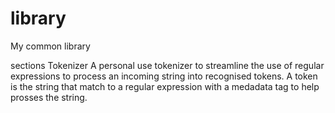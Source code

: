 # library
 My common library


sections
Tokenizer
 A personal use tokenizer to streamline the use of regular expressions to process an incoming string into recognised tokens.
 A token is the string that match to a regular expression with a medadata tag to help prosses the string.
